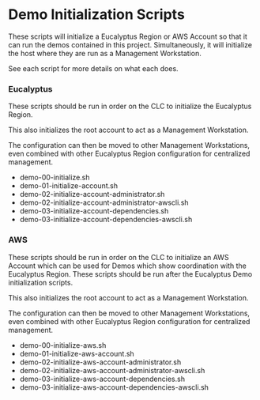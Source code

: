 # Demo Initialization Scripts

These scripts will initialize a Eucalyptus Region or AWS Account so that it can run the demos
contained in this project. Simultaneously, it will initialize the host where they are run as
a Management Workstation.

See each script for more details on what each does.

### Eucalyptus

These scripts should be run in order on the CLC to initialize the Eucalyptus Region.

This also initializes the root account to act as a Management Workstation.

The configuration can then be moved to other Management Workstations, even combined with
other Eucalyptus Region configuration for centralized management.

* demo-00-initialize.sh
* demo-01-initialize-account.sh
* demo-02-initialize-account-administrator.sh
* demo-02-initialize-account-administrator-awscli.sh
* demo-03-initialize-account-dependencies.sh
* demo-03-initialize-account-dependencies-awscli.sh

### AWS

These scripts should be run in order on the CLC to initialize an AWS Account which can be
used for Demos which show coordination with the Eucalyptus Region. These scripts should be
run after the Eucalyptus Demo initialization scripts.

This also initializes the root account to act as a Management Workstation.

The configuration can then be moved to other Management Workstations, even combined with
other Eucalyptus Region configuration for centralized management.

* demo-00-initialize-aws.sh
* demo-01-initialize-aws-account.sh
* demo-02-initialize-aws-account-administrator.sh
* demo-02-initialize-aws-account-administrator-awscli.sh
* demo-03-initialize-aws-account-dependencies.sh
* demo-03-initialize-aws-account-dependencies-awscli.sh

